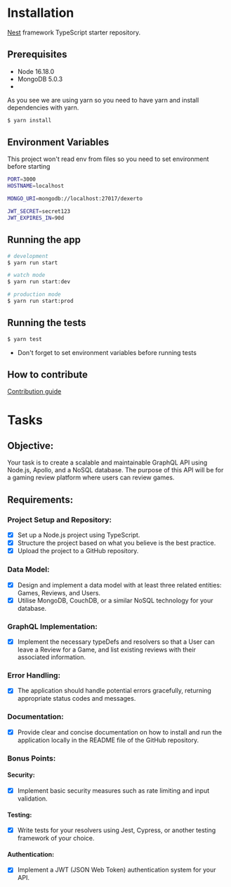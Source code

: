 # Installation
[Nest](https://github.com/nestjs/nest) framework TypeScript starter repository.
## Prerequisites
- Node 16.18.0
- MongoDB 5.0.3
- 
As you see we are using yarn so you need to have yarn and install dependencies with yarn. 
```bash
$ yarn install
```
## Environment Variables
This project won't read env from files so you need to set environment before starting
```bash
PORT=3000
HOSTNAME=localhost

MONGO_URI=mongodb://localhost:27017/dexerto

JWT_SECRET=secret123
JWT_EXPIRES_IN=90d
```
## Running the app

```bash
# development
$ yarn run start

# watch mode
$ yarn run start:dev

# production mode
$ yarn run start:prod
```

## Running the tests
```bash
$ yarn test
```
* Don't forget to set environment variables before running tests
## How to contribute
[Contribution guide](./CONTRIBUTING.md)
# Tasks
## Objective:
Your task is to create a scalable and maintainable GraphQL API using Node.js, Apollo, and a NoSQL database. The purpose of this API will be for a gaming review platform where users can review games.
## Requirements:
### Project Setup and Repository:
- [x] Set up a Node.js project using TypeScript.
- [x] Structure the project based on what you believe is the best practice.
- [x] Upload the project to a GitHub repository.
### Data Model:
- [x] Design and implement a data model with at least three related entities: Games, Reviews, and Users.
- [x] Utilise MongoDB, CouchDB, or a similar NoSQL technology for your database.
### GraphQL Implementation:
- [x] Implement the necessary typeDefs and resolvers so that a User can leave a Review for a Game, and list existing reviews with their associated information.
### Error Handling:
- [x] The application should handle potential errors gracefully, returning appropriate status codes and messages.
### Documentation:
- [x] Provide clear and concise documentation on how to install and run the application locally in the README file of the GitHub repository.
### Bonus Points:
#### Security:
- [x] Implement basic security measures such as rate limiting and input validation.
#### Testing:
- [x] Write tests for your resolvers using Jest, Cypress, or another testing framework of your choice.
#### Authentication:
- [x] Implement a JWT (JSON Web Token) authentication system for your API.